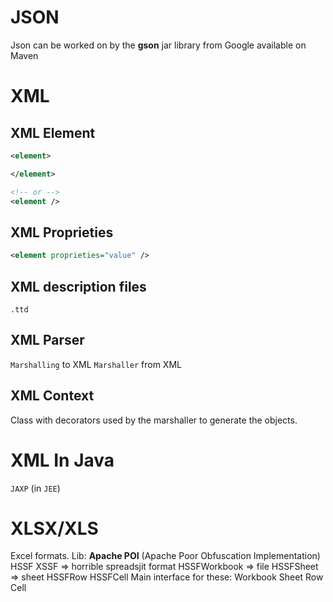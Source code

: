 # JSON
Json can be worked on by the **gson** jar library from Google available on Maven
# XML
## XML Element
```xml
<element>

</element>

<!-- or -->
<element />
```
## XML Proprieties
```XML
<element proprieties="value" />
```
## XML description files
`.ttd`
## XML Parser
`Marshalling` to XML
`Marshaller` from XML
## XML Context
Class with decorators used by the marshaller to generate the objects.

# XML In Java
`JAXP` (in `JEE`)

# XLSX/XLS
Excel formats.
Lib:
**Apache POI** (Apache Poor Obfuscation Implementation)
HSSF
XSSF => horrible spreadsjit format
HSSFWorkbook => file
HSSFSheet => sheet
HSSFRow
HSSFCell
Main interface for these:
Workbook
Sheet
Row
Cell
